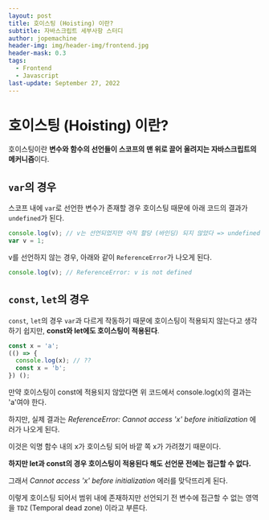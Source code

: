 ```yaml
---
layout: post
title: 호이스팅 (Hoisting) 이란?
subtitle: 자바스크립트 세부사항 스터디
author: jopemachine
header-img: img/header-img/frontend.jpg
header-mask: 0.3
tags:
  - Frontend
  - Javascript
last-update: September 27, 2022
---
```


# 호이스팅 (Hoisting) 이란?

호이스팅이란 **변수와 함수의 선언들이 스코프의 맨 위로 끌어 올려지는 자바스크립트의 메커니즘**이다.

## `var`의 경우

스코프 내에 `var`로 선언한 변수가 존재할 경우 호이스팅 때문에 아래 코드의 결과가 `undefined`가 된다.

```jsx
console.log(v); // v는 선언되었지만 아직 할당 (바인딩) 되지 않았다 => undefined
var v = 1;
```

v를 선언하지 않는 경우, 아래와 같이 `ReferenceError`가 나오게 된다.

```jsx
console.log(v); // ReferenceError: v is not defined
```

## `const`, `let`의 경우

`const`, `let`의 경우 `var`과 다르게 작동하기 때문에 호이스팅이 적용되지 않는다고 생각하기 쉽지만, **const와 let에도 호이스팅이 적용된다**.

```jsx
const x = 'a';
(() => {
  console.log(x); // ??
  const x = 'b';
}) ();
```

만약 호이스팅이 const에 적용되지 않았다면 위 코드에서 console.log(x)의 결과는 'a'여야 한다.

하지만, 실제 결과는 *ReferenceError: Cannot access 'x' before initialization* 에러가 나오게 된다.

이것은 익명 함수 내의 x가 호이스팅 되어 바깥 쪽 x가 가려졌기 때문이다.

__하지만 let과 const의 경우 호이스팅이 적용된다 해도 선언문 전에는 접근할 수 없다.__

그래서 *Cannot access 'x' before initialization* 에러를 맞닥뜨리게 된다.

이렇게 호이스팅 되어서 범위 내에 존재하지만 선언되기 전 변수에 접근할 수 없는 영역을 `TDZ` (Temporal dead zone) 이라고 부른다.

